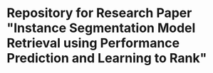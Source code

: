 # Repository for Research Paper "Instance Segmentation Model Retrieval using Performance Prediction and Learning to Rank"
